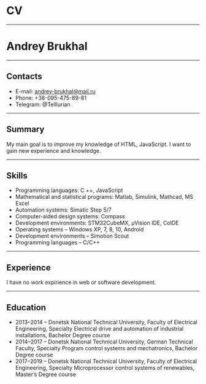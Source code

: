 # CV
-------------

# Andrey Brukhal
-------------

## Contacts
* E-mail: andrey-brukhal@mail.ru 
* Phone: +38-095-475-89-81
* Telegram: @Telllurian

-------------
## Summary

My main goal is to improve my knowledge of HTML, JavaScript. I want to gain new experience and knowledge.

-------------

## Skills

* Programming languages: C ++, JavaScript
* Mathematical and statistical programs: Matlab, Simulink, Mathcad, MS Excel
* Automation systems: Simatic Step 5/7
* Computer-aided design systems: Compass
* Development environments: STM32CubeMX, µVision IDE, CoIDE
* Operating systems – Windows XP, 7, 8, 10, Android
* Development environments – Simotion Scout
* Programming languages – C/C++

-------------

## Experience
I have no work expirience in web or software development.

-------------

## Education

* 2013–2014 – Donetsk National Technical University, Faculty of Electrical Engineering, Specialty Electrical drive and automation of industrial installations, Bachelor Degree course
* 2014–2017 – Donetsk National Technical University, German Technical Faculty, Specialty Program control systems and mechatronics, Bachelor Degree course
* 2017–2019 – Donetsk National Technical University, Faculty of Electrical Engineering, Specialty Microprocessor control systems of renewables, Master’s Degree course

